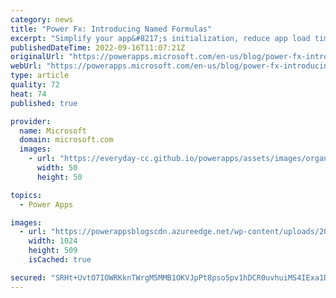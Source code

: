 ```yaml
---
category: news
title: "Power Fx: Introducing Named Formulas"
excerpt: "Simplify your app&#8217;s initialization, reduce app load time, reuse logic, and improve the maintainability of your apps with an old and very powerful concept form Excel."
publishedDateTime: 2022-09-16T11:07:21Z
originalUrl: "https://powerapps.microsoft.com/en-us/blog/power-fx-introducing-named-formulas/"
webUrl: "https://powerapps.microsoft.com/en-us/blog/power-fx-introducing-named-formulas/"
type: article
quality: 72
heat: 74
published: true

provider:
  name: Microsoft
  domain: microsoft.com
  images:
    - url: "https://everyday-cc.github.io/powerapps/assets/images/organizations/microsoft.com-50x50.jpg"
      width: 50
      height: 50

topics:
  - Power Apps

images:
  - url: "https://powerappsblogscdn.azureedge.net/wp-content/uploads/2022/09/2022-09-16_09h57_30-1024x509.png"
    width: 1024
    height: 509
    isCached: true

secured: "SRHt+UvtO7IOWRKknTWrgM5MMB1OKVJpPt8pso5pv1hDCR0uvhuiMS4IExa1DS7i6cTz225Ur2Og5TxKSqz8KkRRg4T6OzUYGR4rb6Ruamc1g9dFkUYHJyNmhXj+1oZChM7mA6b2pkFG6m2HwLi4MlzIww6S5/dVYuUAP2JrkAEYxf6OSzXUWo3NDOewumuk5eHsrcIK5Gwy/GiVLcK3Ksbzek8No3/17ilWHlDsd0OMdsLP4QDeAeRAQc2OpSialQMEbRBMw9knqGXFeEbxr19hS8wBUfY2VEFQVHCCQ0tw60vfsFhxym3i9KTPwFPAQa5eX2otgPdLuA8tSMAwYpZGkI+DgAcXDL1MQnc3Fs8=;vXYteYo87SuABez5Rq98Pw=="
---
```


